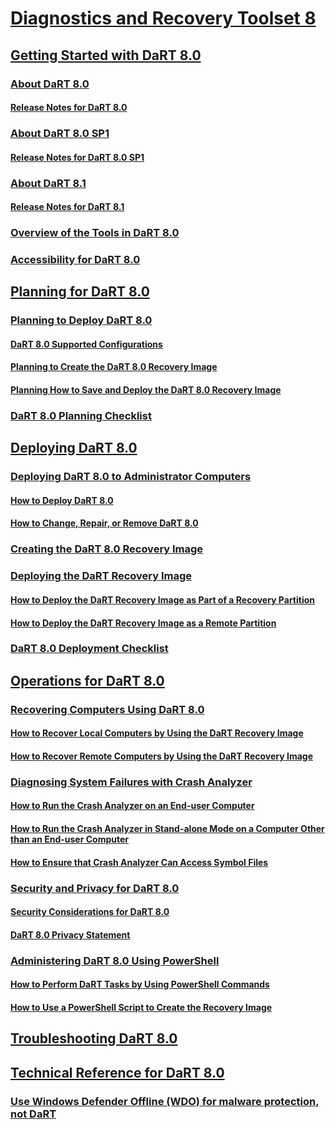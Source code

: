 # [Diagnostics and Recovery Toolset 8](index.md)
## [Getting Started with DaRT 8.0](getting-started-with-dart-80-dart-8.md)
### [About DaRT 8.0](about-dart-80-dart-8.md)
#### [Release Notes for DaRT 8.0](release-notes-for-dart-80--dart-8.md)
### [About DaRT 8.0 SP1](about-dart-80-sp1.md)
#### [Release Notes for DaRT 8.0 SP1](release-notes-for-dart-80-sp1.md)
### [About DaRT 8.1](about-dart-81.md)
#### [Release Notes for DaRT 8.1](release-notes-for-dart-81.md)
### [Overview of the Tools in DaRT 8.0](overview-of-the-tools-in-dart-80-dart-8.md)
### [Accessibility for DaRT 8.0](accessibility-for-dart-80-dart-8.md)
## [Planning for DaRT 8.0](planning-for-dart-80-dart-8.md)
### [Planning to Deploy DaRT 8.0](planning-to-deploy-dart-80-dart-8.md)
#### [DaRT 8.0 Supported Configurations](dart-80-supported-configurations-dart-8.md)
#### [Planning to Create the DaRT 8.0 Recovery Image](planning-to-create-the-dart-80-recovery-image-dart-8.md)
#### [Planning How to Save and Deploy the DaRT 8.0 Recovery Image](planning-how-to-save-and-deploy-the-dart-80-recovery-image-dart-8.md)
### [DaRT 8.0 Planning Checklist](dart-80-planning-checklist-dart-8.md)
## [Deploying DaRT 8.0](deploying-dart-80-dart-8.md)
### [Deploying DaRT 8.0 to Administrator Computers](deploying-dart-80-to-administrator-computers-dart-8.md)
#### [How to Deploy DaRT 8.0](how-to-deploy-dart-80-dart-8.md)
#### [How to Change, Repair, or Remove DaRT 8.0](how-to-change-repair-or-remove-dart-80-dart-8.md)
### [Creating the DaRT 8.0 Recovery Image](creating-the-dart-80-recovery-image-dart-8.md)
### [Deploying the DaRT Recovery Image](deploying-the-dart-recovery-image-dart-8.md)
#### [How to Deploy the DaRT Recovery Image as Part of a Recovery Partition](how-to-deploy-the-dart-recovery-image-as-part-of-a-recovery-partition-dart-8.md)
#### [How to Deploy the DaRT Recovery Image as a Remote Partition](how-to-deploy-the-dart-recovery-image-as-a-remote-partition-dart-8.md)
### [DaRT 8.0 Deployment Checklist](dart-80-deployment-checklist-dart-8.md)
## [Operations for DaRT 8.0](operations-for-dart-80-dart-8.md)
### [Recovering Computers Using DaRT 8.0](recovering-computers-using-dart-80-dart-8.md)
#### [How to Recover Local Computers by Using the DaRT Recovery Image](how-to-recover-local-computers-by-using-the-dart-recovery-image-dart-8.md)
#### [How to Recover Remote Computers by Using the DaRT Recovery Image](how-to-recover-remote-computers-by-using-the-dart-recovery-image-dart-8.md)
### [Diagnosing System Failures with Crash Analyzer](diagnosing-system-failures-with-crash-analyzer--dart-8.md)
#### [How to Run the Crash Analyzer on an End-user Computer](how-to-run-the-crash-analyzer-on-an-end-user-computer-dart-8.md)
#### [How to Run the Crash Analyzer in Stand-alone Mode on a Computer Other than an End-user Computer](how-to-run-the-crash-analyzer-in-stand-alone-mode-on-a-computer-other-than-an-end-user-computer-dart-8.md)
#### [How to Ensure that Crash Analyzer Can Access Symbol Files](how-to-ensure-that-crash-analyzer-can-access-symbol-files.md)
### [Security and Privacy for DaRT 8.0](security-and-privacy-for-dart-80-dart-8.md)
#### [Security Considerations for DaRT 8.0](security-considerations-for-dart-80--dart-8.md)
#### [DaRT 8.0 Privacy Statement](dart-80-privacy-statement-dart-8.md)
### [Administering DaRT 8.0 Using PowerShell](administering-dart-80-using-powershell-dart-8.md)
#### [How to Perform DaRT Tasks by Using PowerShell Commands](how-to-perform-dart-tasks-by-using-powershell-commands-dart-8.md)
#### [How to Use a PowerShell Script to Create the Recovery Image](how-to-use-a-powershell-script-to-create-the-recovery-image-dart-8.md)
## [Troubleshooting DaRT 8.0](troubleshooting-dart-80-dart-8.md)
## [Technical Reference for DaRT 8.0](technical-reference-for-dart-80-new-ia.md)
### [Use Windows Defender Offline (WDO) for malware protection, not DaRT ](use-windows-defender-offline-wdo-for-malware-protection-not-dart.md)

